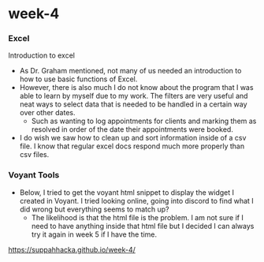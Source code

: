 # week-4

### Excel
Introduction to excel 

- As Dr. Graham mentioned, not many of us needed an introduction to how to use basic functions of Excel. 
- However, there is also much I do not know about the program that I was able to learn by myself due to my work. The filters are very useful and neat ways to select data that is needed to be handled in a certain way over other dates. 
  - Such as wanting to log appointments for clients and marking them as resolved in order of the date their appointments were booked. 
 - I do wish we saw how to clean up and sort information inside of a csv file. I know that regular excel docs respond much more properly than csv files.
 
 
 ### Voyant Tools 
 - Below, I tried to get the voyant html snippet to display the widget I created in Voyant. I tried looking online, going into discord to find what I did wrong but everything seems to match up? 
   - The likelihood is that the html file is the problem. I am not sure if I need to have anything inside that html file but I decided I can always try it again in week 5 if I have the time.
   
https://suppahhacka.github.io/week-4/

<div>
<iframe style='width: 637px; height: 487px;' src='https://service.sadilar.org/voyant/tool/WordTree/blah.html/></iframe>
</div>


